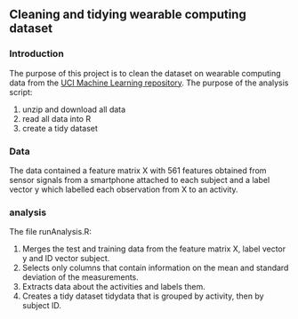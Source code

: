 ## Cleaning and tidying wearable computing dataset

### Introduction

The purpose of this project is to clean the dataset on wearable computing data from the [UCI Machine Learning repository](http://archive.ics.uci.edu/ml/datasets/Human+Activity+Recognition+Using+Smartphones). The purpose of the analysis script:

1. unzip and download all data
2. read all data into R
3. create a tidy dataset

### Data

The data contained a feature matrix X with 561 features obtained from sensor signals from a smartphone attached to each subject and a label vector y which labelled each observation from X to an activity.

### analysis

The file runAnalysis.R:
1. Merges the test and training data from the feature matrix X, label vector y and ID vector subject.
2. Selects only columns that contain information on the mean and standard deviation of the measurements.
3. Extracts data about the activities and labels them.
4. Creates a tidy dataset tidydata that is grouped by activity, then by subject ID.
